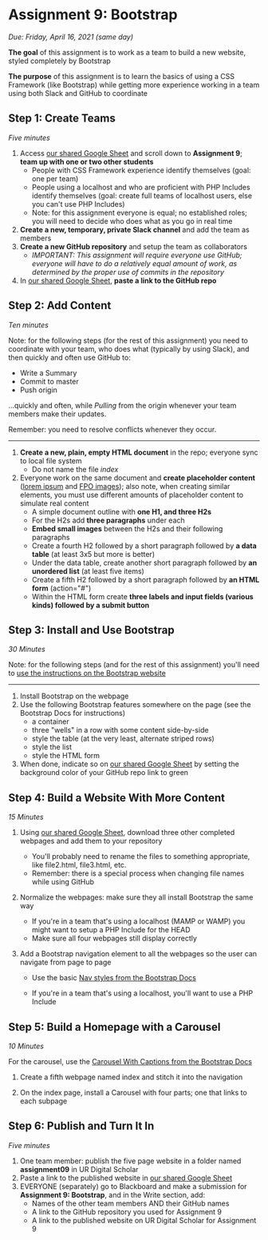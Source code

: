 # Assignment 9: Bootstrap

*Due: Friday, April 16, 2021 (same day)*

**The goal** of this assignment is to work as a team to build a new website, styled completely by Bootstrap

**The purpose** of this assignment is to learn the basics of using a CSS Framework (like Bootstrap) while getting more experience working in a team using both Slack and GitHub to coordinate

Step 1: Create Teams
--------------------

*Five minutes*

1. Access [our shared Google Sheet](https://docs.google.com/spreadsheets/d/17hWZWyvZobvzQhYiwNjiSP8E1cHAMDaDE1f0p8tx7zs/edit#gid=0) and scroll down to **Assignment 9**; **team up with one or two other students** 
   - People with CSS Framework experience identify themselves (goal: one per team)
   - People using a localhost and who are proficient with PHP Includes identify themselves (goal: create full teams of localhost users, else you can't use PHP Includes)
   - Note: for this assignment everyone is equal; no established roles; you will need to decide who does what as you go in real time
2. **Create a new, temporary, private Slack channel** and add the team as members
3. **Create a new GitHub repository** and setup the team as collaborators
   - *IMPORTANT: This assignment will require everyone use GitHub; everyone will have to do a relatively equal amount of work, as determined by the proper use of commits in the repository*
4. In [our shared Google Sheet](https://docs.google.com/spreadsheets/d/17hWZWyvZobvzQhYiwNjiSP8E1cHAMDaDE1f0p8tx7zs/edit#gid=0), **paste a link to the GitHub repo**

Step 2: Add Content
--------------------

*Ten minutes*

Note: for the following steps (for the rest of this assignment) you need to coordinate with your team, who does what  (typically by using Slack), and then quickly and often use GitHub to:

- Write a Summary
- Commit to master
- Push origin

...quickly and often, while *Pulling* from the origin whenever your team members make their updates.

Remember: you need to resolve conflicts whenever they occur. 

<hr>


1. **Create a new, plain, empty HTML document** in the repo; everyone sync to local file system
   - Do not name the file *index*
2. Everyone work on the same document and **create placeholder content** ([lorem ipsum](https://www.shopify.com/partners/blog/79940998-15-funny-lorem-ipsum-generators-to-shake-up-your-design-mockups) and [FPO images](https://loremipsum.io/21-of-the-best-placeholder-image-generators/)); also note, when creating similar elements, you must use different amounts of placeholder content to simulate real content
   - A simple document outline with **one H1, and three H2s**
   - For the H2s add **three paragraphs** under each
   - **Embed small images** between the H2s and their following paragraphs
   - Create a fourth H2 followed by a short paragraph followed by **a data table** (at least 3x5 but more is better)
   - Under the data table, create another short paragraph followed by **an unordered list** (at least five items)
   - Create a fifth H2 followed by a short paragraph followed by **an HTML form** (action="#")
   - Within the HTML form create **three labels and input fields (various kinds) followed by a submit button**

Step 3: Install and Use Bootstrap
--------------------

*30 Minutes*

Note: for the following steps (and for the rest of this assignment) you'll need to [use the instructions on the Bootstrap website](https://getbootstrap.com/docs/5.0/getting-started/introduction/)

<hr>


1. Install Bootstrap on the webpage
2. Use the following Bootstrap features somewhere on the page (see the Bootstrap Docs for instructions)
   - a container
   - three "wells" in a row with some content side-by-side
   - style the table (at the very least, alternate striped rows)
   - style the list
   - style the HTML form
3. When done, indicate so on [our shared Google Sheet](https://docs.google.com/spreadsheets/d/17hWZWyvZobvzQhYiwNjiSP8E1cHAMDaDE1f0p8tx7zs/edit#gid=0) by setting the background color of your GitHub repo link to green

Step 4: Build a Website With More Content
--------------------

*15 Minutes*

1. Using [our shared Google Sheet](https://docs.google.com/spreadsheets/d/17hWZWyvZobvzQhYiwNjiSP8E1cHAMDaDE1f0p8tx7zs/edit#gid=0), download three other completed webpages and add them to your repository

   - You'll probably need to rename the files to something appropriate, like file2.html, file3.html, etc.
   - Remember: there is a special process when changing file names while using GitHub

2. Normalize the webpages: make sure they all install Bootstrap the same way
   - If you're in a team that's using a localhost (MAMP or WAMP) you might want to setup a PHP Include for the HEAD
   - Make sure all four webpages still display correctly

3. Add a Bootstrap navigation element to all the webpages so the user can navigate from page to page

   - Use the basic [Nav styles from the Bootstrap Docs](https://getbootstrap.com/docs/5.0/components/navbar/#nav)

   - If you're in a team that's using a localhost, you'll want to use a PHP Include

Step 5: Build a Homepage with a Carousel
--------------------

*10 Minutes*

For the carousel, use the [Carousel With Captions from the Bootstrap Docs](https://getbootstrap.com/docs/5.0/components/carousel/#with-captions)

1. Create a fifth webpage named index and stitch it into the navigation

2. On the index page, install a Carousel with four parts; one that links to each subpage

Step 6: Publish and Turn It In
--------------------

*Five minutes*

1. One team member: publish the five page website in a folder named **assignment09** in UR Digital Scholar
2. Paste a link to the published website in [our shared Google Sheet](https://docs.google.com/spreadsheets/d/17hWZWyvZobvzQhYiwNjiSP8E1cHAMDaDE1f0p8tx7zs/edit#gid=0)
3. EVERYONE (separately) go to Blackboard and make a submission for **Assignment 9: Bootstrap**, and in the Write section, add:
   - Names of the other team members AND their GitHub names
   - A link to the GitHub repository you used for Assignment 9
   - A link to the published website on UR Digital Scholar for Assignment 9